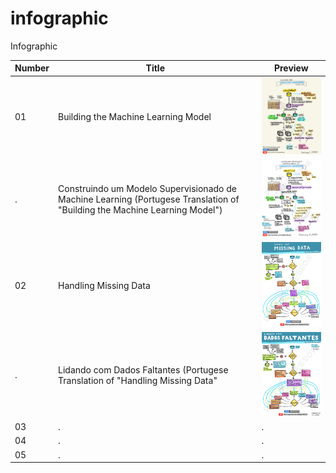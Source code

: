 # infographic
Infographic

Number | Title | Preview
---|---|---
01 | Building the Machine Learning Model | <img src="01-Building-the-Machine-Learning-Model.JPG" alt="Building the Machine Learning Model" title="Building the Machine Learning Model" width="200" />
.  | Construindo um Modelo Supervisionado de Machine Learning (Portugese Translation of "Building the Machine Learning Model") | <img src="PT-01-Construindo-um-Modelo-Supervisionado-de-Machine-Learning.JPG" alt="Construindo um Modelo Supervisionado de Machine Learning" title="Construindo um Modelo Supervisionado de Machine Learning" width="200" />
02 | Handling Missing Data |  <img src="02-Handling-Missing-Data.JPG" alt="Handling Missing Data" title="Handling Missing Data" width="200" />
.  | Lidando com Dados Faltantes (Portugese Translation of "Handling Missing Data" |  <img src="PT-01-Lidando-com-Dados-Faltantes.JPG" alt="Lidando com Dados Faltantes" title="Lidando com Dados Faltantes" width="200" />
03 | . |  .
04 | . |  .
05 | . |  .
